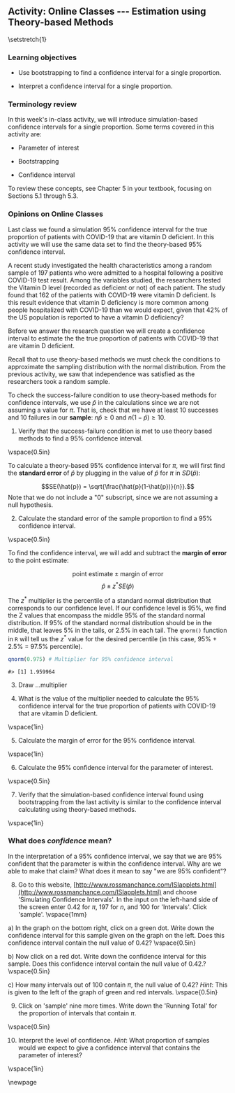 ## Activity:  Online Classes --- Estimation using Theory-based Methods

\setstretch{1}

### Learning objectives

* Use bootstrapping to find a confidence interval for a single proportion.

* Interpret a confidence interval for a single proportion.

### Terminology review

In this week's in-class activity, we will introduce simulation-based confidence intervals for a single proportion. Some terms covered in this activity are:

* Parameter of interest

* Bootstrapping

* Confidence interval

To review these concepts, see Chapter 5 in your textbook, focusing on Sections 5.1 through 5.3.

### Opinions on Online Classes

Last class we found a simulation 95\% confidence interval for the true proportion of patients with COVID-19 that are vitamin D deficient.  In this activity we will use the same data set to find the theory-based 95\% confidence interval.

A recent study investigated the health characteristics among a random sample of 197 patients who were admitted to a hospital following a positive COVID-19 test result.  Among the variables studied, the researchers tested the Vitamin D level (recorded as deficient or not) of each patient.  The study found that 162 of the patients with COVID-19 were vitamin D deficient.  Is this result evidence that vitamin D deficiency is more common among people hospitalized with COVID-19 than we would expect, given that 42% of the US population is reported to have a vitamin D deficiency?

Before we answer the research question we will create a confidence interval to estimate the the true proportion of patients with COVID-19 that are vitamin D deficient. 

Recall that to use theory-based methods we must check the conditions to approximate the sampling distribution with the normal distribution.  From the previous activity, we saw that independence was satisfied as the researchers took a random sample.

To check the success-failure condition to use theory-based methods for confidence intervals, we use $\hat{p}$ in the calculations since we are not assuming a value for $\pi$. That is, check that we have at least 10 successes and 10 failures in our **sample**:  $n\hat{p} \geq 0$  and $n(1-\hat{p}) \geq 10$.

1.  Verify that the success-failure condition is met to use theory based methods to find a 95\% confidence interval.  

\vspace{0.5in}

To calculate a theory-based 95\% confidence interval for $\pi$, we will first find the **standard error** of $\hat{p}$ by plugging in the value of $\hat{p}$ for $\pi$ in $SD(\hat{p})$:

$$SE(\hat{p}) = \sqrt{\frac{\hat{p}(1-\hat{p})}{n}}.$$
Note that we do not include a "0" subscript, since we are not assuming a null hypothesis. 

2.  Calculate the standard error of the sample proportion to find a 95\% confidence interval.

\vspace{0.5in}


To find the confidence interval, we will add and subtract the **margin of error** to the point estimate:

$$\text{point estimate}\pm\text{margin of error}$$
$$\hat{p}\pm z^* SE(\hat{p})$$

The $z^*$ multiplier is the percentile of a standard normal distribution that corresponds to our confidence level. If our confidence level is 95\%, we find the Z values that encompass the middle 95\% of the standard normal distribution.  If 95\% of the standard normal distribution should be in the middle, that leaves 5\% in the tails, or 2.5\% in each tail.  The `qnorm()` function in `R` will tell us the $z^*$ value for the desired percentile (in this case, 95\% + 2.5\% = 97.5\% percentile). 


```r
qnorm(0.975) # Multiplier for 95% confidence interval
```

```
#> [1] 1.959964
```

3. Draw ...multiplier

4.  What is the value of the multiplier needed to calculate the 95\% confidence interval for the true proportion of patients with COVID-19 that are vitamin D deficient. 

\vspace{1in}

5.  Calculate the margin of error for the 95\% confidence interval.

\vspace{1in}

6.  Calculate the 95\% confidence interval for the parameter of interest.

\vspace{0.5in}



7.  Verify that the simulation-based confidence interval found using bootstrapping from the last activity is similar to the confidence interval calculating using theory-based methods.

\vspace{1in}

### What does *confidence* mean?

In the interpretation of a 95\% confidence interval, we say that we are 95\% confident that the parameter is within the confidence interval.  Why are we able to make that claim?  What does it mean to say "we are 95\% confident"?

8.  Go to this website, [http://www.rossmanchance.com/ISIapplets.html](http://www.rossmanchance.com/ISIapplets.html) and choose 'Simulating Confidence Intervals'.  In the input on the left-hand side of the screen enter 0.42 for $\pi$, 197 for $n$, and 100 for 'Intervals'.  Click 'sample'.
\vspace{1mm}

a) In the graph on the bottom right, click on a green dot.  Write down the confidence interval for this sample given on the graph on the left.  Does this confidence interval contain the null value of 0.42?
\vspace{0.5in}


b) Now click on a red dot.  Write down the confidence interval for this sample.  Does this confidence interval contain the null value of 0.42.?
\vspace{0.5in}


c) How many intervals out of 100 contain $\pi$, the null value of 0.42? *Hint*:  This is given to the left of the graph of green and red intervals.
\vspace{0.5in}

9.  Click on 'sample' nine more times.  Write down the 'Running Total' for the proportion of intervals that contain $\pi$.  

\vspace{0.5in}

10.  Interpret the level of confidence.  *Hint*: What proportion of samples would we expect to give a confidence interval that contains the parameter of interest?

\vspace{1in}



\newpage

